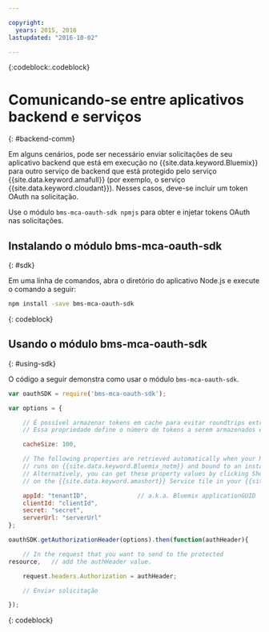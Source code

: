 ```yaml
---

copyright:
  years: 2015, 2016
lastupdated: "2016-10-02"

---
```


{:codeblock:.codeblock}

# Comunicando-se entre aplicativos backend e serviços
{: #backend-comm}

Em alguns cenários, pode ser necessário enviar solicitações de seu aplicativo backend que está em execução no {{site.data.keyword.Bluemix}} para outro serviço de backend que está protegido pelo serviço {{site.data.keyword.amafull}} (por exemplo, o serviço {{site.data.keyword.cloudant}}). Nesses casos, deve-se incluir um token OAuth na solicitação.

Use o módulo `bms-mca-oauth-sdk npmjs` para obter e injetar tokens OAuth nas solicitações.

## Instalando o módulo bms-mca-oauth-sdk
{: #sdk}

Em uma linha de comandos, abra o diretório do aplicativo Node.js e execute o comando a seguir:

```Bash
npm install -save bms-mca-oauth-sdk
```
{: codeblock}

## Usando o módulo bms-mca-oauth-sdk
{: #using-sdk}

O código a seguir demonstra como usar o módulo `bms-mca-oauth-sdk`.


``` JavaScript
var oauthSDK = require('bms-mca-oauth-sdk');

var options = {

	// É possível armazenar tokens em cache para evitar roundtrips extras em cada solicitação
	// Essa propriedade define o número de tokens a serem armazenados em cache

	cacheSize: 100,

	// The following properties are retrieved automatically when your Node.js
	// runs on {{site.data.keyword.Bluemix_notm}} and bound to an instance of {{site.data.keyword.amashort}} Service.
	// Alternatively, you can get these property values by clicking Show Credentials
	// on the {{site.data.keyword.amashort}} Service tile in your {{site.data.keyword.Bluemix_notm}} application dashboard

	appId: "tenantID",				// a.k.a. Bluemix applicationGUID
	clientId: "clientId",			
	secret: "secret",
	serverUrl: "serverUrl"
};

oauthSDK.getAuthorizationHeader(options).then(function(authHeader){

	// In the request that you want to send to the protected
resource, 	// add the authHeader value.

	request.headers.Authorization = authHeader;

	// Enviar solicitação

});

```
{: codeblock}
